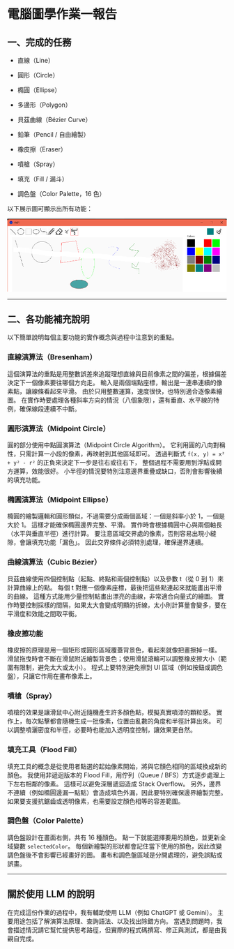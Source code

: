 
# 電腦圖學作業一報告

## 一、完成的任務

* 直線（Line）
* 圓形（Circle）

* 橢圓（Ellipse）
* 多邊形（Polygon）

* 貝茲曲線（Bézier Curve）
* 鉛筆（Pencil / 自由繪製）

* 橡皮擦（Eraser）
* 噴槍（Spray）

* 填充（Fill / 漏斗）
* 調色盤（Color Palette，16 色）

以下展示圖可顯示出所有功能：

![1759763171081](image/README/1759763171081.png)

---

## 二、各功能補充說明

以下簡單說明每個主要功能的實作概念與過程中注意到的重點。

### 直線演算法（Bresenham）

這個演算法的重點是用整數誤差來追蹤理想直線與目前像素之間的偏差，根據偏差決定下一個像素要往哪個方向走。
輸入是兩個端點座標，輸出是一連串連續的像素點，讓線條看起來平滑。
由於只用整數運算，速度很快，也特別適合逐像素繪圖。
在實作時要處理各種斜率方向的情況（八個象限），還有垂直、水平線的特例，確保線段連續不中斷。

### 圓形演算法（Midpoint Circle）

圓的部分使用中點圓演算法（Midpoint Circle Algorithm）。
它利用圓的八向對稱性，只需計算一小段的像素，再映射到其他區域即可。
透過判斷式 `f(x, y) = x² + y² - r²` 的正負來決定下一步是往右或往右下，
整個過程不需要用到浮點或開方運算，效能很好。
小半徑的情況要特別注意邊界重疊或缺口，否則會影響後續的填充功能。

### 橢圓演算法（Midpoint Ellipse）

橢圓的繪製邏輯和圓形類似，不過需要分成兩個區域：一個是斜率小於 1，一個是大於 1。
這樣才能確保橢圓邊界完整、平滑。
實作時會根據橢圓中心與兩個軸長（水平與垂直半徑）進行計算。
要注意區域交界處的像素，否則容易出現小縫隙，會讓填充功能「漏色」。
因此交界條件必須特別處理，確保邊界連續。

### 曲線演算法（Cubic Bézier）

貝茲曲線使用四個控制點（起點、終點和兩個控制點）以及參數 t（從 0 到 1）來計算曲線上的點。
每個 t 對應一個像素座標，最後把這些點連起來就能畫出平滑的曲線。
這種方式能用少量控制點畫出漂亮的曲線，非常適合向量式的繪圖。
實作時要控制採樣的間隔，如果太大會變成明顯的折線，太小則計算量會變多，要在平滑度和效能之間取平衡。

### 橡皮擦功能

橡皮擦的原理是用一個矩形或圓形區域覆蓋背景色，看起來就像把畫擦掉一樣。
滑鼠拖曳時會不斷在滑鼠附近繪製背景色；使用滑鼠滾輪可以調整橡皮擦大小（範圍有限制，避免太大或太小）。
程式上要特別避免擦到 UI 區域（例如按鈕或調色盤），只讓它作用在畫布像素上。

### 噴槍（Spray）

噴槍的效果是讓滑鼠中心附近隨機產生許多顏色點，模擬真實噴漆的顆粒感。
實作上，每次點擊都會隨機生成一批像素，位置由亂數的角度和半徑計算出來。
可以調整噴灑密度和半徑，必要時也能加入透明度控制，讓效果更自然。

### 填充工具（Flood Fill）

填充工具的概念是從使用者點選的起始像素開始，將與它顏色相同的區域換成新的顏色。
我使用非遞迴版本的 Flood Fill，用佇列（Queue / BFS）方式逐步處理上下左右相鄰的像素。
這樣可以避免深層遞迴造成 Stack Overflow。
另外，邊界不連續（例如橢圓邊漏一點點）會造成填色外漏，因此要特別確保邊界繪製完整。
如果要支援抗鋸齒或透明像素，也需要設定顏色相等的容差範圍。

### 調色盤（Color Palette）

調色盤設計在畫面右側，共有 16 種顏色。
點一下就能選擇要用的顏色，並更新全域變數 `selectedColor`。
每個新繪製的形狀都會記住當下使用的顏色，因此改變調色盤後不會影響已經畫好的圖。
畫布和調色盤區域是分開處理的，避免誤點或誤畫。

---

## 關於使用 LLM 的說明

在完成這份作業的過程中，我有輔助使用 LLM（例如 ChatGPT 或 Gemini）。
主要用途包括了解演算法原理、查詢語法、以及找出除錯方向。
當遇到問題時，我會描述情況請它幫忙提供思考路徑，但實際的程式碼撰寫、修正與測試，都是由我親自完成。

